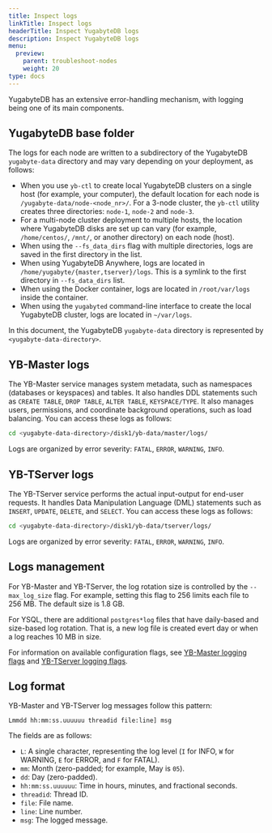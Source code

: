 ```yaml
---
title: Inspect logs
linkTitle: Inspect logs
headerTitle: Inspect YugabyteDB logs
description: Inspect YugabyteDB logs
menu:
  preview:
    parent: troubleshoot-nodes
    weight: 20
type: docs
---
```


YugabyteDB has an extensive error-handling mechanism, with logging being one of its main components.

## YugabyteDB base folder

The logs for each node are written to a subdirectory of the YugabyteDB `yugabyte-data` directory and may vary depending on your deployment, as follows:

- When you use `yb-ctl` to create local YugabyteDB clusters on a single host (for example, your computer), the default location for each node is `/yugabyte-data/node-<node_nr>/`. For a 3-node cluster, the `yb-ctl` utility creates three directories: `node-1`, `node-2` and `node-3`.
- For a multi-node cluster deployment to multiple hosts, the location where YugabyteDB disks are set up can vary (for example, `/home/centos/`, `/mnt/`, or another directory) on each node (host).
- When using the `--fs_data_dirs` flag with multiple directories, logs are saved in the first directory in the list.
- When using YugabyteDB Anywhere, logs are located in `/home/yugabyte/{master,tserver}/logs`. This is a symlink to the first directory in `--fs_data_dirs` list.
- When using the Docker container, logs are located in `/root/var/logs` inside the container.
- When using the `yugabyted` command-line interface to create the local YugabyteDB cluster, logs are located in `~/var/logs`.

In this document, the YugabyteDB `yugabyte-data` directory is represented by `<yugabyte-data-directory>`.

## YB-Master logs

The YB-Master service manages system metadata, such as namespaces (databases or keyspaces) and tables. It also handles DDL statements such as `CREATE TABLE`, `DROP TABLE`, `ALTER TABLE`, `KEYSPACE/TYPE`.  It also manages users, permissions, and coordinate background operations, such as load balancing. You can access these logs as follows:

```sh
cd <yugabyte-data-directory>/disk1/yb-data/master/logs/
```

Logs are organized by error severity: `FATAL`, `ERROR`, `WARNING`, `INFO`.

## YB-TServer logs

The YB-TServer service performs the actual input-output for end-user requests. It handles Data Manipulation Language (DML) statements such as `INSERT`, `UPDATE`, `DELETE`, and `SELECT`. You can access these logs as follows:

```sh
cd <yugabyte-data-directory>/disk1/yb-data/tserver/logs/
```

Logs are organized by error severity: `FATAL`, `ERROR`, `WARNING`, `INFO`. 

## Logs management

For YB-Master and YB-TServer, the log rotation size is controlled by the `--max_log_size` flag. For example, setting this flag to 256 limits each file to 256 MB. The default size is 1.8 GB.

For YSQL, there are additional `postgres*log` files that have daily-based and size-based log rotation. That is, a new log file is created evert day or when a log reaches 10 MB in size.

For information on available configuration flags, see [YB-Master logging flags](../../../reference/configuration/yb-master/#logging-flags) and [YB-TServer logging flags](../../../reference/configuration/yb-tserver/#logging-flags).

## Log format

YB-Master and YB-TServer log messages follow this pattern:

```output
Lmmdd hh:mm:ss.uuuuuu threadid file:line] msg
```

The fields are as follows:

- `L`: A single character, representing the log level (`I` for INFO, `W` for WARNING, `E` for ERROR, and `F` for FATAL).
- `mm`: Month (zero-padded; for example, May is `05`).
- `dd`: Day (zero-padded).
- `hh:mm:ss.uuuuuu`: Time in hours, minutes, and fractional seconds.
- `threadid`: Thread ID.
- `file`: File name.
- `line`: Line number.
- `msg`: The logged message.

